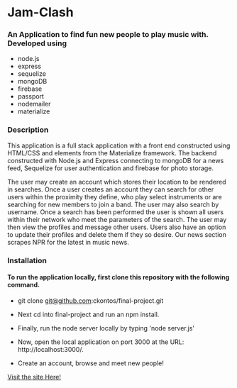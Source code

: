 # Jam-Clash

### An Application to find fun new people to play music with. Developed using
* node.js
* express
* sequelize
* mongoDB
* firebase
* passport
* nodemailer
* materialize

### Description
This application is a  full stack application with a front end constructed using HTML/CSS and elements from the Materialize framework. The backend constructed with Node.js and Express connecting to mongoDB for a news feed, Sequelize for user authentication and firebase for photo storage. 

The user may create an account which stores their location to be rendered in searches. Once a user creates an account they can search for other users within the proximity they define, who play select instruments or are searching for new members to join a band. The user may also search by username. Once a search has been performed the user is shown all users within their network who meet the parameters of the search. The user may then view the profiles and message other users. Users also have an option to update their profiles and delete them if they so desire. Our news section scrapes NPR for the latest in music news.


### Installation
#### To run the application locally, first clone this repository with the following command.

* git clone git@github.com:ckontos/final-project.git

* Next cd into final-project and run an npm install.

* Finally, run the node server locally by typing 'node server.js'

* Now, open the local application on port 3000 at the URL: http://localhost:3000/.

* Create an account, browse and meet new people!

<a href="www.jam-clash.com">Visit the site Here!</a>